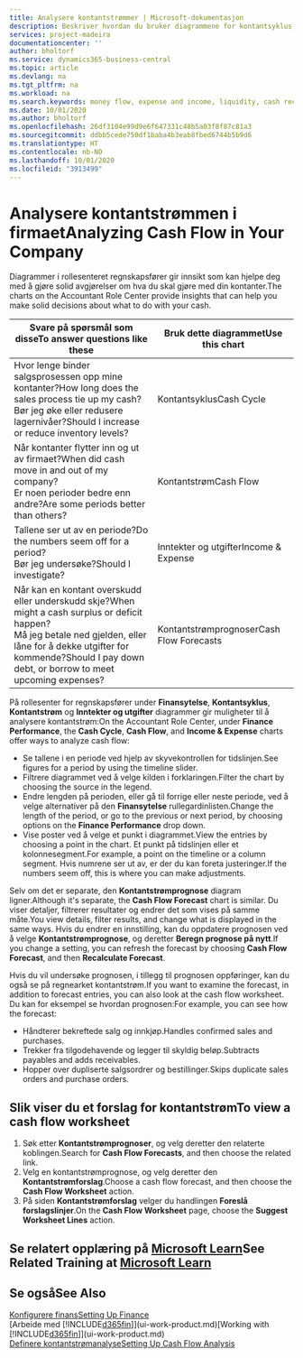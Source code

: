 ```yaml
---
title: Analysere kontantstrømmer | Microsoft-dokumentasjon
description: Beskriver hvordan du bruker diagrammene for kontantsyklus, inntekter og utgifter, kontantstrøm og kontantstrømprognose til å analysere tidligere og fremtidige pengestrømmer inn og ut av firmaet.
services: project-madeira
documentationcenter: ''
author: bholtorf
ms.service: dynamics365-business-central
ms.topic: article
ms.devlang: na
ms.tgt_pltfrm: na
ms.workload: na
ms.search.keywords: money flow, expense and income, liquidity, cash receipts minus cash payments, Cartera
ms.date: 10/01/2020
ms.author: bholtorf
ms.openlocfilehash: 26df3104e99d9e6f647331c48b5a03f8f87c81a3
ms.sourcegitcommit: ddbb5cede750df1baba4b3eab8fbed6744b5b9d6
ms.translationtype: HT
ms.contentlocale: nb-NO
ms.lasthandoff: 10/01/2020
ms.locfileid: "3913499"
---
```

# <a name="analyzing-cash-flow-in-your-company"></a><span data-ttu-id="dcc07-103">Analysere kontantstrømmen i firmaet</span><span class="sxs-lookup"><span data-stu-id="dcc07-103">Analyzing Cash Flow in Your Company</span></span>
<span data-ttu-id="dcc07-104">Diagrammer i rollesenteret regnskapsfører gir innsikt som kan hjelpe deg med å gjøre solid avgjørelser om hva du skal gjøre med din kontanter.</span><span class="sxs-lookup"><span data-stu-id="dcc07-104">The charts on the Accountant Role Center provide insights that can help you make solid decisions about what to do with your cash.</span></span>  

| <span data-ttu-id="dcc07-105">Svare på spørsmål som disse</span><span class="sxs-lookup"><span data-stu-id="dcc07-105">To answer questions like these</span></span> | <span data-ttu-id="dcc07-106">Bruk dette diagrammet</span><span class="sxs-lookup"><span data-stu-id="dcc07-106">Use this chart</span></span> |
| --- | --- |
| <span data-ttu-id="dcc07-107">Hvor lenge binder salgsprosessen opp mine kontanter?</span><span class="sxs-lookup"><span data-stu-id="dcc07-107">How long does the sales process tie up my cash?</span></span></br> <span data-ttu-id="dcc07-108">Bør jeg øke eller redusere lagernivåer?</span><span class="sxs-lookup"><span data-stu-id="dcc07-108">Should I increase or reduce inventory levels?</span></span> |<span data-ttu-id="dcc07-109">Kontantsyklus</span><span class="sxs-lookup"><span data-stu-id="dcc07-109">Cash Cycle</span></span> |
| <span data-ttu-id="dcc07-110">Når kontanter flytter inn og ut av firmaet?</span><span class="sxs-lookup"><span data-stu-id="dcc07-110">When did cash move in and out of my company?</span></span></br> <span data-ttu-id="dcc07-111">Er noen perioder bedre enn andre?</span><span class="sxs-lookup"><span data-stu-id="dcc07-111">Are some periods better than others?</span></span> |<span data-ttu-id="dcc07-112">Kontantstrøm</span><span class="sxs-lookup"><span data-stu-id="dcc07-112">Cash Flow</span></span> |
| <span data-ttu-id="dcc07-113">Tallene ser ut av en periode?</span><span class="sxs-lookup"><span data-stu-id="dcc07-113">Do the numbers seem off for a period?</span></span></br> <span data-ttu-id="dcc07-114">Bør jeg undersøke?</span><span class="sxs-lookup"><span data-stu-id="dcc07-114">Should I investigate?</span></span> |<span data-ttu-id="dcc07-115">Inntekter og utgifter</span><span class="sxs-lookup"><span data-stu-id="dcc07-115">Income & Expense</span></span> |
| <span data-ttu-id="dcc07-116">Når kan en kontant overskudd eller underskudd skje?</span><span class="sxs-lookup"><span data-stu-id="dcc07-116">When might a cash surplus or deficit happen?</span></span></br> <span data-ttu-id="dcc07-117">Må jeg betale ned gjelden, eller låne for å dekke utgifter for kommende?</span><span class="sxs-lookup"><span data-stu-id="dcc07-117">Should I pay down debt, or borrow to meet upcoming expenses?</span></span> |<span data-ttu-id="dcc07-118">Kontantstrømprognoser</span><span class="sxs-lookup"><span data-stu-id="dcc07-118">Cash Flow Forecasts</span></span> |

<span data-ttu-id="dcc07-119">På rollesenter for regnskapsfører under **Finansytelse**, **Kontantsyklus**, **Kontantstrøm** og **Inntekter og utgifter** diagrammer gir muligheter til å analysere kontantstrøm:</span><span class="sxs-lookup"><span data-stu-id="dcc07-119">On the Accountant Role Center, under **Finance Performance**, the **Cash Cycle**, **Cash Flow**, and **Income & Expense** charts offer ways to analyze cash flow:</span></span>  

* <span data-ttu-id="dcc07-120">Se tallene i en periode ved hjelp av skyvekontrollen for tidslinjen.</span><span class="sxs-lookup"><span data-stu-id="dcc07-120">See figures for a period by using the timeline slider.</span></span>  
* <span data-ttu-id="dcc07-121">Filtrere diagrammet ved å velge kilden i forklaringen.</span><span class="sxs-lookup"><span data-stu-id="dcc07-121">Filter the chart by choosing the source in the legend.</span></span>  
* <span data-ttu-id="dcc07-122">Endre lengden på perioden, eller gå til forrige eller neste periode, ved å velge alternativer på den **Finansytelse** rullegardinlisten.</span><span class="sxs-lookup"><span data-stu-id="dcc07-122">Change the length of the period, or go to the previous or next period, by choosing options on the **Finance Performance** drop down.</span></span>  
* <span data-ttu-id="dcc07-123">Vise poster ved å velge et punkt i diagrammet.</span><span class="sxs-lookup"><span data-stu-id="dcc07-123">View the entries by choosing a point in the chart.</span></span> <span data-ttu-id="dcc07-124">Et punkt på tidslinjen eller et kolonnesegment.</span><span class="sxs-lookup"><span data-stu-id="dcc07-124">For example, a point on the timeline or a column segment.</span></span> <span data-ttu-id="dcc07-125">Hvis numrene ser ut av, er der du kan foreta justeringer.</span><span class="sxs-lookup"><span data-stu-id="dcc07-125">If the numbers seem off, this is where you can make adjustments.</span></span>  

<span data-ttu-id="dcc07-126">Selv om det er separate, den **Kontantstrømprognose** diagram ligner.</span><span class="sxs-lookup"><span data-stu-id="dcc07-126">Although it's separate, the **Cash Flow Forecast** chart is similar.</span></span> <span data-ttu-id="dcc07-127">Du viser detaljer, filtrerer resultater og endrer det som vises på samme måte.</span><span class="sxs-lookup"><span data-stu-id="dcc07-127">You view details, filter results, and change what is displayed in the same ways.</span></span> <span data-ttu-id="dcc07-128">Hvis du endrer en innstilling, kan du oppdatere prognosen ved å velge **Kontantstrømprognose**, og deretter **Beregn prognose på nytt**.</span><span class="sxs-lookup"><span data-stu-id="dcc07-128">If you change a setting, you can refresh the forecast by choosing **Cash Flow Forecast**, and then **Recalculate Forecast**.</span></span>

<span data-ttu-id="dcc07-129">Hvis du vil undersøke prognosen, i tillegg til prognosen oppføringer, kan du også se på regnearket kontantstrøm.</span><span class="sxs-lookup"><span data-stu-id="dcc07-129">If you want to examine the forecast, in addition to forecast entries, you can also look at the cash flow worksheet.</span></span> <span data-ttu-id="dcc07-130">Du kan for eksempel se hvordan prognosen:</span><span class="sxs-lookup"><span data-stu-id="dcc07-130">For example, you can see how the forecast:</span></span>

* <span data-ttu-id="dcc07-131">Håndterer bekreftede salg og innkjøp.</span><span class="sxs-lookup"><span data-stu-id="dcc07-131">Handles confirmed sales and purchases.</span></span>  
* <span data-ttu-id="dcc07-132">Trekker fra tilgodehavende og legger til skyldig beløp.</span><span class="sxs-lookup"><span data-stu-id="dcc07-132">Subtracts payables and adds receivables.</span></span>  
* <span data-ttu-id="dcc07-133">Hopper over dupliserte salgsordrer og bestillinger.</span><span class="sxs-lookup"><span data-stu-id="dcc07-133">Skips duplicate sales orders and purchase orders.</span></span>  

## <a name="to-view-a-cash-flow-worksheet"></a><span data-ttu-id="dcc07-134">Slik viser du et forslag for kontantstrøm</span><span class="sxs-lookup"><span data-stu-id="dcc07-134">To view a cash flow worksheet</span></span>
1. <span data-ttu-id="dcc07-135">Søk etter **Kontantstrømprognoser**, og velg deretter den relaterte koblingen.</span><span class="sxs-lookup"><span data-stu-id="dcc07-135">Search for **Cash Flow Forecasts**, and then choose the related link.</span></span>  
2. <span data-ttu-id="dcc07-136">Velg en kontantstrømprognose, og velg deretter den **Kontantstrømforslag**.</span><span class="sxs-lookup"><span data-stu-id="dcc07-136">Choose a cash flow forecast, and then choose the **Cash Flow Worksheet** action.</span></span>  
3. <span data-ttu-id="dcc07-137">På siden **Kontantstrømforslag** velger du handlingen **Foreslå forslagslinjer**.</span><span class="sxs-lookup"><span data-stu-id="dcc07-137">On the **Cash Flow Worksheet** page, choose the **Suggest Worksheet Lines** action.</span></span>  

## <a name="see-related-training-at-microsoft-learn"></a><span data-ttu-id="dcc07-138">Se relatert opplæring på [Microsoft Learn](/learn/modules/forecast-cash-flow-dynamics-365-business-central/index)</span><span class="sxs-lookup"><span data-stu-id="dcc07-138">See Related Training at [Microsoft Learn](/learn/modules/forecast-cash-flow-dynamics-365-business-central/index)</span></span>

## <a name="see-also"></a><span data-ttu-id="dcc07-139">Se også</span><span class="sxs-lookup"><span data-stu-id="dcc07-139">See Also</span></span>
[<span data-ttu-id="dcc07-140">Konfigurere finans</span><span class="sxs-lookup"><span data-stu-id="dcc07-140">Setting Up Finance</span></span>](finance-setup-finance.md)  
<span data-ttu-id="dcc07-141">[Arbeide med [!INCLUDE[d365fin](includes/d365fin_md.md)]](ui-work-product.md)</span><span class="sxs-lookup"><span data-stu-id="dcc07-141">[Working with [!INCLUDE[d365fin](includes/d365fin_md.md)]](ui-work-product.md)</span></span>  
[<span data-ttu-id="dcc07-142">Definere kontantstrømanalyse</span><span class="sxs-lookup"><span data-stu-id="dcc07-142">Setting Up Cash Flow Analysis</span></span>](finance-setup-cash-flow-analyses.md)  
